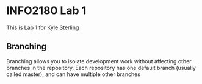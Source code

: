 # INFO2180 Lab 1
This is Lab 1 for Kyle Sterling

## Branching
Branching allows you to isolate development work without
affecting other branches in the repository. Each repository
has one default branch (usually called master), and can have 
multiple other branches
